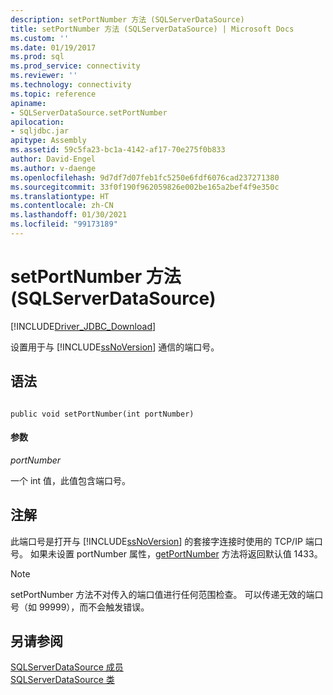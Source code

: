 ```yaml
---
description: setPortNumber 方法 (SQLServerDataSource)
title: setPortNumber 方法 (SQLServerDataSource) | Microsoft Docs
ms.custom: ''
ms.date: 01/19/2017
ms.prod: sql
ms.prod_service: connectivity
ms.reviewer: ''
ms.technology: connectivity
ms.topic: reference
apiname:
- SQLServerDataSource.setPortNumber
apilocation:
- sqljdbc.jar
apitype: Assembly
ms.assetid: 59c5fa23-bc1a-4142-af17-70e275f0b833
author: David-Engel
ms.author: v-daenge
ms.openlocfilehash: 9d7df7d07feb1fc5250e6fdf6076cad237271380
ms.sourcegitcommit: 33f0f190f962059826e002be165a2bef4f9e350c
ms.translationtype: HT
ms.contentlocale: zh-CN
ms.lasthandoff: 01/30/2021
ms.locfileid: "99173189"
---
```

# <a name="setportnumber-method-sqlserverdatasource"></a>setPortNumber 方法 (SQLServerDataSource)
[!INCLUDE[Driver_JDBC_Download](../../../includes/driver_jdbc_download.md)]

  设置用于与 [!INCLUDE[ssNoVersion](../../../includes/ssnoversion-md.md)] 通信的端口号。  
  
## <a name="syntax"></a>语法  
  
```  
  
public void setPortNumber(int portNumber)  
```  
  
#### <a name="parameters"></a>参数  
 *portNumber*  
  
 一个 int 值，此值包含端口号。  
  
## <a name="remarks"></a>注解  
 此端口号是打开与 [!INCLUDE[ssNoVersion](../../../includes/ssnoversion-md.md)] 的套接字连接时使用的 TCP/IP 端口号。 如果未设置 portNumber 属性，[getPortNumber](../../../connect/jdbc/reference/getportnumber-method-sqlserverdatasource.md) 方法将返回默认值 1433。  
  
> [!NOTE]  
>  setPortNumber 方法不对传入的端口值进行任何范围检查。 可以传递无效的端口号（如 99999），而不会触发错误。  
  
## <a name="see-also"></a>另请参阅  
 [SQLServerDataSource 成员](../../../connect/jdbc/reference/sqlserverdatasource-members.md)   
 [SQLServerDataSource 类](../../../connect/jdbc/reference/sqlserverdatasource-class.md)  
  
  

